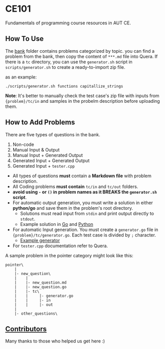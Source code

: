
# CE101

Fundamentals of programming course resources in AUT CE.

## How To Use

The [bank](./bank) folder contains problems categorized by topic. you can find a problem from the bank, then copy the content of `***.md` file into Quera.
If there is a `tc` directory, you can use the `generator.sh` script in `scripts/generator.sh` to create a ready-to-import zip file.

as an example:
```shell
./scripts/generator.sh functions capitallize_strings
```
**Note**: It's better to manually check the test case's zip file with inputs from `{problem}/tc/in` and samples in the probelm description before uploading them.


## How to Add Problems

There are five types of questions in the bank.

 1. Non-code
 2. Manual Input & Output
 4. Manual Input + Generated Output
 5.  Generated Input + Generated Output
 6. Generated Input + `tester.cpp`



 - All types of questions **must** contain a **Markdown file** with problem description.
 - All Coding problems **must contain** `tc/in` and `tc/out` folders.
 - **avoid using `-` or `()` in problem names as it BREAKS the `generator.sh` script**.
 - For automatic output generation, you must write a solution in either **python/go** and save them in the problem's root directory.
	 - Solutions must read input from `stdin` and print output directly to `stdout`.
	 - Example solution in [Go](./bank/decision/check_if_input_is_leapyear/p5.go.backup) and [Python](./bank/decision/check_if_input_is_leapyear/p5.py)
 - For automatic Input generation. You must create a `generator.go` file in `{problem}/tc/generator.go`. Each test case is divided by `;` character. 
	 - [Example generator](./bank/function/progress_stairs/tc/generator.go)
 - For `tester.cpp` documentation refer to Quera.

A sample problem in the pointer category might look like this:
```
pointer\
    |
    |- new_question\
    |    |
    |    |- new_question.md
    |    |- new_question.go
    |    |- tc\
    |	 |     |- generator.go
    |    |     |- in
    |    |     |- out
    |
    |- other_questions\

```


## [Contributors](./Contributors.md)
Many thanks to those who helped us get here :)
